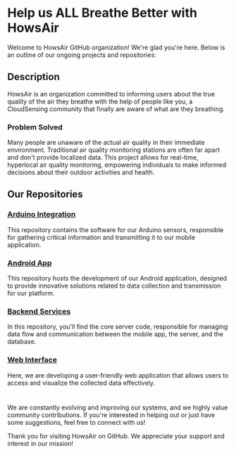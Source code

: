 # Help us ALL Breathe Better with HowsAir
Welcome to HowsAir GitHub organization! We're glad you're here. Below is an outline of our ongoing projects and repositories:

## Description

HowsAir is an organization committed to informing users about the true quality of the air they breathe with the help of people like you, a CloudSensing community that finally are aware of what are they breathing.

### Problem Solved

Many people are unaware of the actual air quality in their immediate environment. Traditional air quality monitoring stations are often far apart and don't provide localized data. This project allows for real-time, hyperlocal air quality monitoring, empowering individuals to make informed decisions about their outdoor activities and health.

## Our Repositories
### [Arduino Integration](https://github.com/HowsAir/arduino)
This repository contains the software for our Arduino sensors, responsible for gathering critical information and transmitting it to our mobile application.

### [Android App](https://github.com/HowsAir/android-app)
This repository hosts the development of our Android application, designed to provide innovative solutions related to data collection and transmission for our platform.

### [Backend Services](https://github.com/HowsAir/server)
In this repository, you'll find the core server code, responsible for managing data flow and communication between the mobile app, the server, and the database.

### [Web Interface](https://github.com/HowsAir/frontend)
Here, we are developing a user-friendly web application that allows users to access and visualize the collected data effectively.

#
We are constantly evolving and improving our systems, and we highly value community contributions. If you're interested in helping out or just have some suggestions, feel free to connect with us!

Thank you for visiting HowsAir on GitHub. We appreciate your support and interest in our mission!

